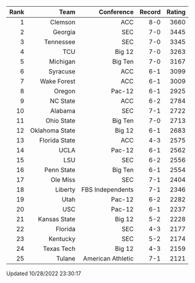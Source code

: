 | Rank  | Team                 | Conference           | Record   | Rating |
| ---:  | ---:                 | ---:                 | ---:     | ---:   |
| 1     | Clemson              | ACC                  | 8-0      | 3660   |
| 2     | Georgia              | SEC                  | 7-0      | 3445   |
| 3     | Tennessee            | SEC                  | 7-0      | 3345   |
| 4     | TCU                  | Big 12               | 7-0      | 3263   |
| 5     | Michigan             | Big Ten              | 7-0      | 3167   |
| 6     | Syracuse             | ACC                  | 6-1      | 3099   |
| 7     | Wake Forest          | ACC                  | 6-1      | 3009   |
| 8     | Oregon               | Pac-12               | 6-1      | 2925   |
| 9     | NC State             | ACC                  | 6-2      | 2784   |
| 10    | Alabama              | SEC                  | 7-1      | 2722   |
| 11    | Ohio State           | Big Ten              | 7-0      | 2713   |
| 12    | Oklahoma State       | Big 12               | 6-1      | 2683   |
| 13    | Florida State        | ACC                  | 4-3      | 2575   |
| 14    | UCLA                 | Pac-12               | 6-1      | 2562   |
| 15    | LSU                  | SEC                  | 6-2      | 2556   |
| 16    | Penn State           | Big Ten              | 6-1      | 2554   |
| 17    | Ole Miss             | SEC                  | 7-1      | 2404   |
| 18    | Liberty              | FBS Independents     | 7-1      | 2346   |
| 19    | Utah                 | Pac-12               | 6-2      | 2282   |
| 20    | USC                  | Pac-12               | 6-1      | 2237   |
| 21    | Kansas State         | Big 12               | 5-2      | 2228   |
| 22    | Florida              | SEC                  | 4-3      | 2177   |
| 23    | Kentucky             | SEC                  | 5-2      | 2174   |
| 24    | Texas Tech           | Big 12               | 4-3      | 2159   |
| 25    | Tulane               | American Athletic    | 7-1      | 2121   |

Updated 10/28/2022 23:30:17
